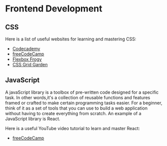 # Frontend Development

## CSS

Here is a list of useful websites for learning and mastering CSS:

- [Codecademy](https://www.codecademy.com/learn/learn-css)
- [freeCodeCamp](https://www.freecodecamp.org/learn/)
- [Flexbox Frogy](https://flexboxfroggy.com/)
- [CSS Grid Garden](https://cssgridgarden.com/)

## JavaScript

A javaScript library is a toolbox of pre-written code designed for a specific task. In other words,it's a collection of reusable functions and features framed or crafted to make certain programming tasks easier. For a beginner, think of it as a set of tools that you can use to build a web application without having to create everything from scratch. An example of a JavaScript library is React.

Here is a useful YouTube video tutorial to learn and master React:

- [freeCodeCamp](https://www.youtube.com/watch?v=bMknfKXIFA8&t=853s)
